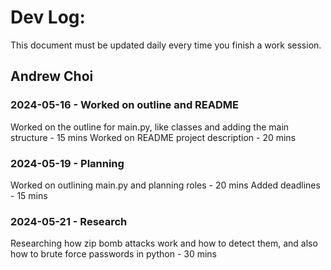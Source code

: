 # Dev Log:

This document must be updated daily every time you finish a work session.

## Andrew Choi

### 2024-05-16 - Worked on outline and README
Worked on the outline for main.py, like classes and adding the main structure - 15 mins
Worked on README project description - 20 mins

### 2024-05-19 - Planning
Worked on outlining main.py and planning roles - 20 mins
Added deadlines - 15 mins

### 2024-05-21 - Research
Researching how zip bomb attacks work and how to detect them, and also how to brute force passwords in python - 30 mins

